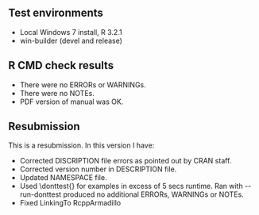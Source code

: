 ## Test environments
* Local Windows 7 install, R 3.2.1
* win-builder (devel and release)

## R CMD check results
* There were no ERRORs or WARNINGs.
* There were no NOTEs.
* PDF version of manual was OK.

## Resubmission
This is a resubmission. In this version I have:

* Corrected DISCRIPTION file errors as pointed out by CRAN staff.
* Corrected version number in DESCRIPTION file.
* Updated NAMESPACE file.
* Used \donttest{} for examples in excess of 5 secs runtime. Ran with  --run-donttest produced no additional ERRORs, WARNINGs or NOTEs.
* Fixed LinkingTo RcppArmadillo

